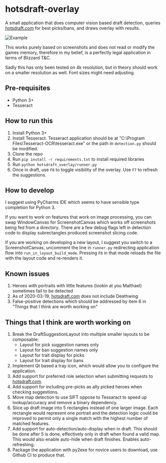 # hotsdraft-overlay
A small application that does computer vision based draft detection, queries [hotsdraft.com](http://hotsdraft.com) for best picks/bans, and
draws overlay with results.

![Example](./example.png)

This works purely based on screenshots and does not read or modify the games memory, therefore in my belief, is a perfectly legal application in terms of Blizzard T&C.

Sadly this has only been tested on 4k resolution, but in theory should work on a smaller resolution as well. Font sizes might need adjusting.

## Pre-requisites

* Python 3+
* Tesseract

## How to run this

1. Install Python 3+
2. Install Tesseract. Tesseract application should be at "C:\Program Files\Tesseract-OCR\tesseract.exe" or the path in `detection.py` should be modified. 
3. Clone the repo
4. Run `pip install -r requirements.txt` to install required libraries
5. Run `python hotsdraft_overlay/runner.py`
6. Once in draft, use `F8` to toggle visibility of the overlay. Use `F7` to refresh the suggestions.

## How to develop

I suggest using PyCharms IDE which seems to have sensible type completion for Python 3.

If you want to work on features that work on image processing, you can swap WindowCanvas for ScreenshotCanvas which works
off screenshots being fed from a directory. There are a few debug flags left in detection code to display subrectangles produced screenshot slicing code.

If you are working on developing a new layout, I suggest you switch to a ScreenshotCanvas, uncomment the line in `runner.py` redirecting application flow into `run_in_layout_build_mode`. Pressing `F8` in that mode reloads the file with the layout code and re-renders it.

## Known issues

1. Heroes with portraits with little features (lookin at you Malthael) sometimes fail to be detected
2. As of 2020-03-19, [hotsdraft.com](http://hotsdraft.com) does not include Deathwing
3. False-positive detections which should be addressed by item 6 in "Things that I think are worth working on"

## Things that I think are worth working on

1. Break the DraftSuggestionLayout into multiple smaller layouts to be composable:
    * Layout for pick suggestion names only
    * Layout for ban suggestion names only
    * Layout for trait display for picks
    * Layout for trait display for bans
2. Implement Qt based a tray icon, which would allow you to configure the application.
3. Add support for preferred role selection when submitting requests to [hotsdraft.com](http://hotsdraft.com).
4. Add support for including pre-picks as ally picked heroes when checking suggestions.
5. Move map detection to use SIFT oppose to Tessaract to speed up lookup/accuracy and remove a binary dependency.
6. Slice up draft image into 5 rectangles instead of one larger image. Each rectangle would represent one portrait and 
   the detection logic could be improved to permit only a single match with the highest number of matched features.
7. Add support for auto-detection/auto-display when in draft. This should be done after 5 is done, effectively only in draft when
   found a valid map. This would also enable auto-hide when draft finishes. Enables auto-refreshing.
8. Package the application with py2exe for novice users to download, use Github CI to produce that.
